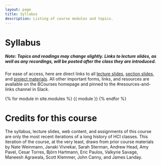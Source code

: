 ```yaml
---
layout: page
title: Syllabus
description: Listing of course modules and topics.
---
```


# Syllabus

##### Note: Topics and readings may change slightly. Links to lecture slides, as well as any recordings, will be posted after the class they are introduced. 
For ease of access, here are direct links to all [lecture slides](https://drive.google.com/drive/folders/1QaZaZay39VsE3DDVGFWscu2TYw-M21s2?usp=sharing), [section slides](https://drive.google.com/drive/folders/1zaghiz_Btff8xMlbb7K4tkCpuzS-9xcI?usp=sharing), and [project materials](https://drive.google.com/drive/folders/1HvgS8sfXAOMPh888YqzALfMetpbIAH0Q?usp=sharing). All other important forms, links, and resources are available on the BCourses homepage and pinned to the #resources-and-links channel in Slack. 

{% for module in site.modules %}
{{ module }}
{% endfor %}


# Credits for this course
The syllabus, lecture slides, web content, and assignments of this course are only the most recent iterations of a long history of HCI classes. This iteration of the course, at the very least, draws from prior course materials by Nate Weinmann, Janaki Vivrekar, Sarah Sterman, Andrew Head, Amy Pavel, Cesar Torres, Björn Hartmann, Eric Paulos, Valkyrie Savage, Maneesh Agrawala, Scott Klemmer, John Canny, and James Landay.
